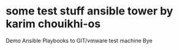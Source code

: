 # some test stuff ansible tower by karim chouikhi-os
Demo Ansible Playbooks to GIT/vmware test machine
Bye
